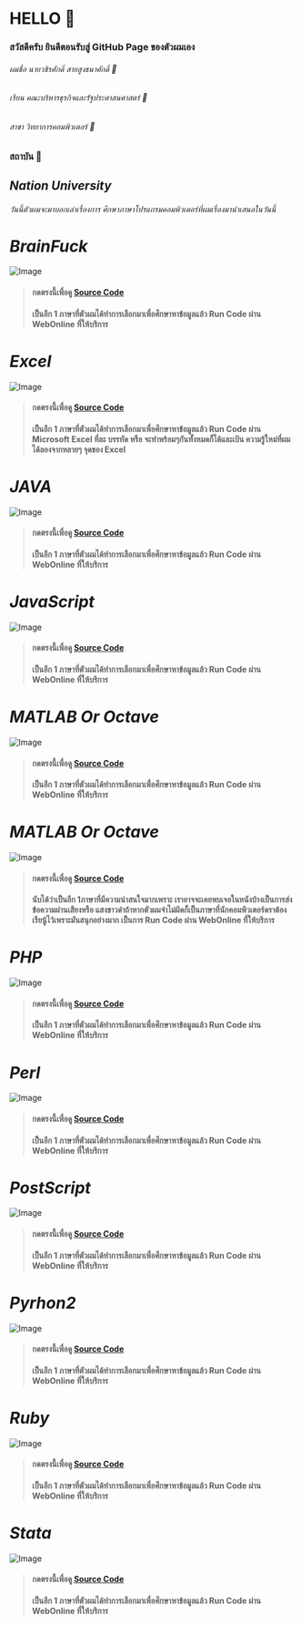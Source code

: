 # HELLO &#x1F537;
### สวัสดีครับ ยินดีตอนรับสู่ GitHub Page ของตัวผมเอง  

###### ผมชื่อ นายวชิรศักดิ์ สายสูงธนาศักดิ์   &#x1F537;
###### เรียน คณะบริหารธุรกิจและรัฐประศาสนศาสตร์  &#x1F537;
###### สาขา วิทยาการคอมพิวเตอร์   &#x1F537;
### สถาบัน   &#x1F537;
## _Nation University_ 
###### วันนี้ตัวผมจะมาบอกเล่าเรื่องการ ศึกษาภาษาโปรแกรมคอมพิวเตอร์ที่ผมเรื่องมานำเสนอในวันนี้
  
  # _BrainFuck_
  ![Image](https://raw.githubusercontent.com/fulkkie24/Source-Code-Number-1-to-10-/master/BrainFuck/BrainFuck.png)
> #### กดตรงนี้เพื่อดู [Source Code ](https://github.com/fulkkie24/Source-Code-Number-1-to-10-/blob/master/BrainFuck/BrainFuck.txt)
> #### เป็นอีก 1 ภาษาที่ตัวผมได้ทำการเลือกมาเพื่อศึกษาหาข้อมูลแล้ว Run Code ผ่าน WebOnline ที่ให้บริการ

  # _Excel_
  ![Image](https://raw.githubusercontent.com/fulkkie24/Source-Code-Number-1-to-10-/master/Excel/Excel.png)
> #### กดตรงนี้เพื่อดู [Source Code ](https://github.com/fulkkie24/Source-Code-Number-1-to-10-/blob/master/Excel/Excel.txt)
> #### เป็นอีก 1 ภาษาที่ตัวผมได้ทำการเลือกมาเพื่อศึกษาหาข้อมูลแล้ว Run Code ผ่าน Microsoft Excel ที่ละ บรรทัด หรือ จะทำพร้อมๆกันทั้งหมดก็ได้และเป้น ความรู้ใหม่ที่ผมได้ลองจากหลายๆ จุดของ Excel

  # _JAVA_
  ![Image](https://raw.githubusercontent.com/fulkkie24/Source-Code-Number-1-to-10-/master/JAVA/java.png)
> #### กดตรงนี้เพื่อดู [Source Code ](https://github.com/fulkkie24/Source-Code-Number-1-to-10-/blob/master/JAVA/java.txt)
> #### เป็นอีก 1 ภาษาที่ตัวผมได้ทำการเลือกมาเพื่อศึกษาหาข้อมูลแล้ว Run Code ผ่าน WebOnline ที่ให้บริการ

 # _JavaScript_
  ![Image](https://raw.githubusercontent.com/fulkkie24/Source-Code-Number-1-to-10-/master/JS/JS.png)
> #### กดตรงนี้เพื่อดู [Source Code ](https://github.com/fulkkie24/Source-Code-Number-1-to-10-/blob/master/JS/JS.txt)
> #### เป็นอีก 1 ภาษาที่ตัวผมได้ทำการเลือกมาเพื่อศึกษาหาข้อมูลแล้ว Run Code ผ่าน WebOnline ที่ให้บริการ

# _MATLAB Or Octave_
  ![Image](https://raw.githubusercontent.com/fulkkie24/Source-Code-Number-1-to-10-/master/MATLABOctave/MATLAB%20Octave.png)
> #### กดตรงนี้เพื่อดู [Source Code ](https://github.com/fulkkie24/Source-Code-Number-1-to-10-/blob/master/MATLABOctave/MATLABOctave.txt)
> #### เป็นอีก 1 ภาษาที่ตัวผมได้ทำการเลือกมาเพื่อศึกษาหาข้อมูลแล้ว Run Code ผ่าน WebOnline ที่ให้บริการ

# _MATLAB Or Octave_
  ![Image](https://raw.githubusercontent.com/fulkkie24/Source-Code-Number-1-to-10-/master/Morse/Morse.png)
> #### กดตรงนี้เพื่อดู [Source Code ](https://github.com/fulkkie24/Source-Code-Number-1-to-10-/blob/master/Morse/Morse.txt)
> #### นับได้ว่าเป็นอีก 1ภาษาที่มีความน่าสนใจมากเพราะ เราอาจจะเคยพบเจอในหนังบ้างเป็นการส่งข้อความผ่านเสียงหรือ แสงขาวดำถ้าหากตัวผมจำไม่ผิดก็เป็นภาษาที่นักคอมพิวเตอร์ดราต้องเรียนู้ไว้เพราะมันสนุกอย่างมาก เป็นการ Run Code ผ่าน WebOnline ที่ให้บริการ 

# _PHP_
  ![Image](https://raw.githubusercontent.com/fulkkie24/Source-Code-Number-1-to-10-/master/PHP/PHP.png)
> #### กดตรงนี้เพื่อดู [Source Code ](https://github.com/fulkkie24/Source-Code-Number-1-to-10-/blob/master/PHP/PHP.txt)
> #### เป็นอีก 1 ภาษาที่ตัวผมได้ทำการเลือกมาเพื่อศึกษาหาข้อมูลแล้ว Run Code ผ่าน WebOnline ที่ให้บริการ

# _Perl_
  ![Image](https://raw.githubusercontent.com/fulkkie24/Source-Code-Number-1-to-10-/master/Perl/Perl.png)
> #### กดตรงนี้เพื่อดู [Source Code ](https://github.com/fulkkie24/Source-Code-Number-1-to-10-/blob/master/Perl/perl.txt)
> #### เป็นอีก 1 ภาษาที่ตัวผมได้ทำการเลือกมาเพื่อศึกษาหาข้อมูลแล้ว Run Code ผ่าน WebOnline ที่ให้บริการ

# _PostScript_
  ![Image](https://raw.githubusercontent.com/fulkkie24/Source-Code-Number-1-to-10-/master/PostScript/PSt.png)
> #### กดตรงนี้เพื่อดู [Source Code ](https://github.com/fulkkie24/Source-Code-Number-1-to-10-/blob/master/PostScript/PsotScript.txt)
> #### เป็นอีก 1 ภาษาที่ตัวผมได้ทำการเลือกมาเพื่อศึกษาหาข้อมูลแล้ว Run Code ผ่าน WebOnline ที่ให้บริการ

# _Pyrhon2_
  ![Image](https://raw.githubusercontent.com/fulkkie24/Source-Code-Number-1-to-10-/master/Pyrhon2/Python2.png)
> #### กดตรงนี้เพื่อดู [Source Code ](https://github.com/fulkkie24/Source-Code-Number-1-to-10-/blob/master/Pyrhon2/Python2.txt)
> #### เป็นอีก 1 ภาษาที่ตัวผมได้ทำการเลือกมาเพื่อศึกษาหาข้อมูลแล้ว Run Code ผ่าน WebOnline ที่ให้บริการ

# _Ruby_
  ![Image](https://raw.githubusercontent.com/fulkkie24/Source-Code-Number-1-to-10-/master/Ruby/Ruby.png)
> #### กดตรงนี้เพื่อดู [Source Code ](https://github.com/fulkkie24/Source-Code-Number-1-to-10-/blob/master/Ruby/Ruby.txt)
> #### เป็นอีก 1 ภาษาที่ตัวผมได้ทำการเลือกมาเพื่อศึกษาหาข้อมูลแล้ว Run Code ผ่าน WebOnline ที่ให้บริการ

# _Stata_
  ![Image](https://raw.githubusercontent.com/fulkkie24/Source-Code-Number-1-to-10-/master/Stata/Stata.png)
> #### กดตรงนี้เพื่อดู [Source Code ](https://github.com/fulkkie24/Source-Code-Number-1-to-10-/blob/master/Stata/Stata.txt)
> #### เป็นอีก 1 ภาษาที่ตัวผมได้ทำการเลือกมาเพื่อศึกษาหาข้อมูลแล้ว Run Code ผ่าน WebOnline ที่ให้บริการ

